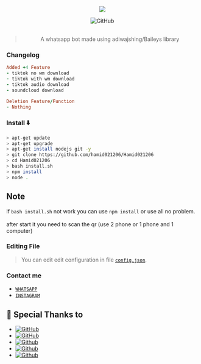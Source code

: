 <p align="center">
  <img alig src="https://i.pinimg.com/originals/e5/ce/bf/e5cebf7269f86a7b1d1799f0cb1bfa46.gif" />
</p>

<div align="center">
<img alt="GitHub" src="https://img.shields.io/badge/WHATSAPP%20BOT-25D32?style=for-the-badge&logoColor=darkgreen"/>
<br><br>
  
> A whatsapp bot made using adiwajshing/Baileys library


</div>

### Changelog
```rb
Added +4 Feature
- tiktok no wm download
- tiktok with wm download
- tiktok audio download
- soundcloud download

Deletion Feature/Function
- Nothing
```

### Install ⬇️

```bash
> apt-get update
> apt-get upgrade
> apt-get install nodejs git -y
> git clone https://github.com/hamid021206/Hamid021206
> cd Hamid021206
> bash install.sh
> npm install
> node .
```

## Note
if `bash install.sh` not work you can use `npm install` or use all no problem.
<br>
<br>
after start it you need to scan the qr (use 2 phone or 1 phone and 1 computer)

### Editing File
> You can edit edit configuration in file [`config.json`](https://github.com/Azyansah/Exneph-bot/blob/main/config.json).

### Contact me

- [`WHATSAPP`](http://wa.me/6282371973833)
- [`INSTAGRAM`](https://instagram.com/ha16507930@gmail.com)


## 🙏 Special Thanks to
* <a href="https://github.com/adiwajshing/Baileys"><img alt="GitHub" src="https://img.shields.io/badge/@adiwajshing/Baileys%20-%23121011.svg?style=flat-square&logo=github&color=green"/></a>
* <a href="https://github.com/mccnlight/Simple-selfbot"><img alt="GitHub" src="https://img.shields.io/badge/Lindow Amamiya%20-%23121011.svg?style=flat-square&logo=github&color=blue"/></a>
* <a href="https://github.com/Zobin33/Anu-wabot"><img alt="Github" src="https://img.shields.io/badge/Zobin (Galang)%20-%23121011.svg?style=flat-square&logo=github&color=blue"/></a>
* <a href="https://github.com/manxtodd"><img alt="Github" src="https://img.shields.io/badge/Manxtodd%20-%23121011.svg?style=flat-square&logo=github&color=blue"/></a>
* <a href="https://github.com/zenngans"><img alt="Github" src="https://img.shields.io/badge/ZennDie (Zainal Matih)%20-%23121011.svg?style=flat-square&logo=github&color=blue"/></a>
